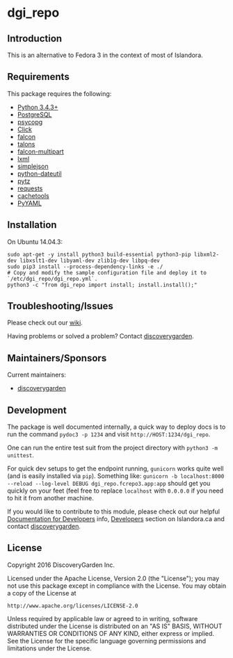 # dgi_repo

## Introduction

This is an alternative to Fedora 3 in the context of most of Islandora.

## Requirements

This package requires the following:

* [Python 3.4.3+](https://www.python.org/)
* [PostgreSQL](http://www.postgresql.org/)
* [psycopg](https://pypi.python.org/pypi/psycopg2)
* [Click](https://pypi.python.org/pypi/click)
* [falcon](http://falconframework.org/)
* [talons](https://pypi.python.org/pypi/talons/)
* [falcon-multipart](https://github.com/yohanboniface/falcon-multipart)
* [lxml](https://pypi.python.org/pypi/lxml)
* [simplejson](https://pypi.python.org/pypi/simplejson/)
* [python-dateutil](https://pypi.python.org/pypi/python-dateutil/)
* [pytz](https://pypi.python.org/pypi/pytz)
* [requests](https://pypi.python.org/pypi/requests)
* [cachetools](https://pypi.python.org/pypi/cachetools)
* [PyYAML](https://pypi.python.org/pypi/PyYAML)

## Installation

On Ubuntu 14.04.3:

```
sudo apt-get -y install python3 build-essential python3-pip libxml2-dev libxslt1-dev libyaml-dev zlib1g-dev libpq-dev
sudo pip3 install --process-dependency-links -e ./
# Copy and modify the sample configuration file and deploy it to `/etc/dgi_repo/dgi_repo.yml`.
python3 -c "from dgi_repo import install; install.install();"
```

## Troubleshooting/Issues

Please check out our [wiki](http://code.discoverygarden.ca/dgi_repo/dgi_repo/wikis/home).

Having problems or solved a problem? Contact [discoverygarden](http://support.discoverygarden.ca).

## Maintainers/Sponsors

Current maintainers:

* [discoverygarden](http://www.discoverygarden.ca)

## Development

The package is well documented internally, a quick way to deploy docs is to run
the command `pydoc3 -p 1234` and visit  `http://HOST:1234/dgi_repo`.

One can run the entire test suit from the project directory with
`python3 -m unittest`.

For quick dev setups to get the endpoint running, `gunicorn` works quite well
(and is easily installed via `pip`). Something like:
`gunicorn -b localhost:8000 --reload --log-level DEBUG dgi_repo.fcrepo3.app:app`
should get you quickly on your feet (feel free to replace `localhost` with
`0.0.0.0` if you need to hit it from another machine.


If you would like to contribute to this module, please check out our helpful
[Documentation for Developers](https://github.com/Islandora/islandora/wiki#wiki-documentation-for-developers)
info, [Developers](http://islandora.ca/developers) section on Islandora.ca and
contact [discoverygarden](http://support.discoverygarden.ca).

## License

Copyright 2016 DiscoveryGarden Inc.

Licensed under the Apache License, Version 2.0 (the "License");
you may not use this package except in compliance with the License.
You may obtain a copy of the License at

    http://www.apache.org/licenses/LICENSE-2.0

Unless required by applicable law or agreed to in writing, software
distributed under the License is distributed on an "AS IS" BASIS,
WITHOUT WARRANTIES OR CONDITIONS OF ANY KIND, either express or implied.
See the License for the specific language governing permissions and
limitations under the License.
